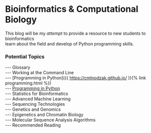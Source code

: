 # Bioinformatics & Computational Biology
  This blog will be my *attempt* to provide a resource to new students to bioinformatics<br/> learn about the field and develop of Python programming skills.
  
 ### Potential Topics
 
 
  --- Glossary<br/>
  --- Working at the Command Line<br/>
  --- [Programming in Python]({{ https://cmlnodzak.github.io/ }}{% link programming.html %}) <br/>
  --- [Programming in Python](https://cmlnodzak.github.io/programming.html) <br/>
  --- Statistics for Bioinformatics<br/>
  --- Advanced Machine Learning<br/>
  --- Sequencing Technologies<br/>
  --- Genetics and Genomics<br/>
  --- Epigenetics and Chromatin Biology<br/>
  --- Molecular Sequence Analysis Algorithms<br/>
  --- Recommended Reading<br/>
